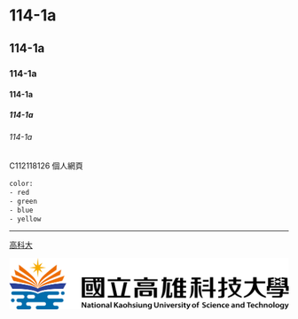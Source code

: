 # 114-1a
## 114-1a
### 114-1a
#### 114-1a
##### 114-1a
###### 114-1a
C112118126 個人網頁 

```
color:
- red
- green
- blue
- yellow
```
  ---
  [高科大](https://www.nkust.edu.tw/)

![NKUST](nkust.png "NKUST")
